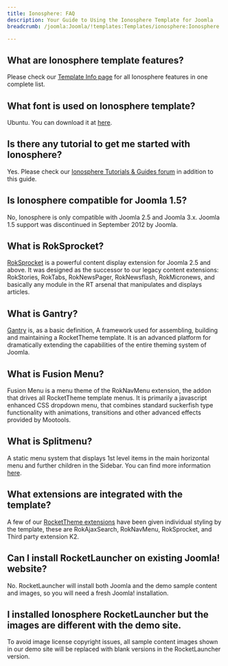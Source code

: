 ```yaml
---
title: Ionosphere: FAQ
description: Your Guide to Using the Ionosphere Template for Joomla
breadcrumb: /joomla:Joomla/!templates:Templates/ionosphere:Ionosphere

---
```


What are Ionosphere template features?
-----
Please check our [Template Info page][features] for all Ionosphere features in one complete list.

What font is used on Ionosphere template?
-----
Ubuntu. You can download it at [here][font].

Is there any tutorial to get me started with Ionosphere?
-----
Yes. Please check our [Ionosphere Tutorials & Guides forum][forum] in addition to this guide.

Is Ionosphere compatible for Joomla 1.5?
-----
No, Ionosphere is only compatible with Joomla 2.5 and Joomla 3.x. Joomla 1.5 support was discontinued in September 2012 by Joomla.

What is RokSprocket?
-----
[RokSprocket][roksprocket] is a powerful content display extension for Joomla 2.5 and above. It was designed as the successor to our legacy content extensions: RokStories, RokTabs, RokNewsPager, RokNewsflash, RokMicronews, and basically any module in the RT arsenal that manipulates and displays articles.

What is Gantry?
-----
[Gantry][gantry] is, as a basic definition, A framework used for assembling, building and maintaining a RocketTheme template. It is an advanced platform for dramatically extending the capabilities of the entire theming system of Joomla.

What is Fusion Menu?
-----
Fusion Menu is a menu theme of the RokNavMenu extension, the addon that drives all RocketTheme template menus. It is primarily a javascript enhanced CSS dropdown menu, that combines standard suckerfish type functionality with animations, transitions and other advanced effects provided by Mootools.

What is Splitmenu?
-----
A static menu system that displays 1st level items in the main horizontal menu and further children in the Sidebar. You can find more information [here][splitmenu].

What extensions are integrated with the template?
-----
A few of our [RocketTheme extensions][extensions] have been given individual styling by the template, these are RokAjaxSearch, RokNavMenu, RokSprocket, and Third party extension K2.

Can I install RocketLauncher on existing Joomla! website?
-----
No. RocketLauncher will install both Joomla and the demo sample content and images, so you will need a fresh Joomla! installation.

I installed Ionosphere RocketLauncher but the images are different with the demo site.
-----
To avoid image license copyright issues, all sample content images shown in our demo site will be replaced with blank versions in the RocketLauncher version.

[gantry]: http://gantry-framework.org/
[features]: http://demo.rockettheme.com/joomla/ionosphere/features
[font]: http://www.fontsquirrel.com/fonts/ubuntu
[forum]: http://www.rockettheme.com/forum/index.php?f=642&rb_v=viewforum
[roksprocket]: http://www.rockettheme.com/joomla/extensions/roksprocket
[dropdown]: http://demo.rockettheme.com/joomla/ionosphere/features/menu-options
[splitmenu]: http://demo.rockettheme.com/joomla/ionosphere/features/menu-options
[extensions]: http://demo.rockettheme.com/joomla/ionosphere/features/extensions